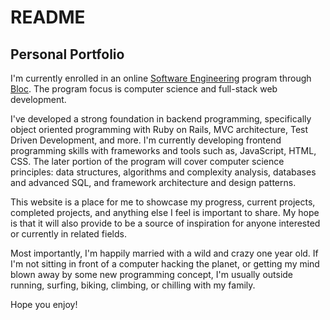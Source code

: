 # README

## Personal Portfolio

I'm currently enrolled in an online [Software Engineering](https://www.bloc.io/software-developer-track) program through [Bloc](https://www.bloc.io/about). The program focus is computer science and full-stack web development.

I've developed a strong foundation in backend programming, specifically object oriented programming with Ruby on Rails,  MVC architecture, Test Driven Development, and more. I'm currently developing frontend programming skills with frameworks and tools such as, JavaScript, HTML, CSS. The later portion of the program will cover computer science principles: data structures, algorithms and complexity analysis, databases and advanced SQL, and framework architecture and design patterns.

This website is a place for me to showcase my progress, current projects, completed projects, and anything else I feel is important to share. My hope is that it will also provide to be a source of inspiration for anyone interested or currently in related fields.

Most importantly, I'm happily married with a wild and crazy one year old. If I'm not sitting in front of a computer hacking the planet, or getting my mind blown away by some new programming concept, I'm usually outside running, surfing, biking, climbing, or chilling with my family.

Hope you enjoy!
